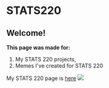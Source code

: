 # STATS220
## Welcome!
**This page was made for:**
1. My STATS 220 projects,
2. Memes I've created for STATS 220

My STATS 220 page is [here](https://webturtl.github.io/stats220/)
![]("https://images.pexels.com/photos/358482/pexels-photo-358482.jpeg?auto=compress&cs=tinysrgb&dpr=1&w=500")
